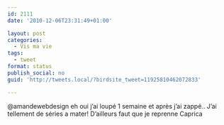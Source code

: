 ```yaml
---
id: 2111
date: '2010-12-06T23:31:49+01:00'

layout: post
categories:
  - Vis ma vie
tags:
  - tweet
format: status
publish_social: no
guid: 'http://tweets.local/?birdsite_tweet=11925810462072833'

---
```


@amandewebdesign eh oui j’ai loupé 1 semaine et après j’ai zappé.. J’ai tellement de séries a mater! D’ailleurs faut que je reprenne Caprica